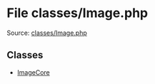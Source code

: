 File classes/Image.php
=========

Source: [classes/Image.php](https://github.com/PrestaShop/PrestaShop/blob/1.6.0.10/classes/Image.php)


Classes
-------

* [ImageCore](class.ImageCore.md)

